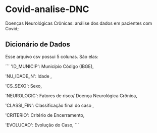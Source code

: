 # Covid-analise-DNC
Doenças Neurológicas Crônicas: análise dos dados em pacientes com Covid;


## Dicionário de Dados
Esse arquivo csv possui 5 colunas. São elas:

´´´
'ID_MUNICIP': Município Código (IBGE),

'NU_IDADE_N': Idade ,

'CS_SEXO': Sexo,

'NEUROLOGIC': Fatores de risco/ Doença Neurológica Crônica,

'CLASSI_FIN': Classificação final do caso ,

'CRITERIO': Critério de Encerramento,

'EVOLUCAO': Evolução do Caso,
´´´

